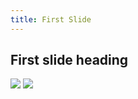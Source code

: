 ```yaml
---
title: First Slide
---
```

## First slide heading
![](https://user-images.githubusercontent.com/47676628/83524002-f895fd00-a4b0-11ea-8643-de550623f19a.jpg)
![](https://user-images.githubusercontent.com/47676628/83524019-fd5ab100-a4b0-11ea-8304-26dddd70b24b.jpg)
